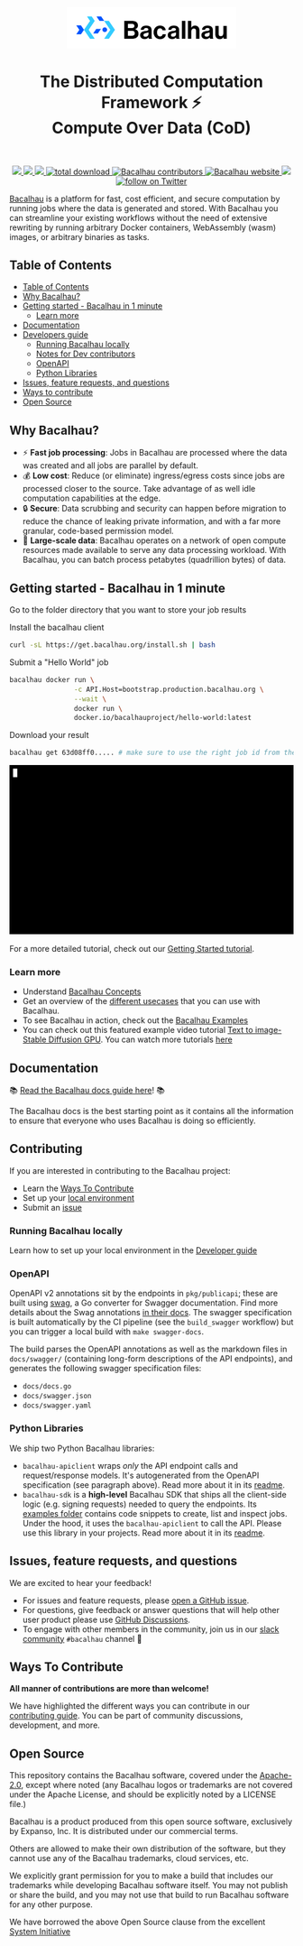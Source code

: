 <p align="center">
  <a href="https://github.com/bacalhau-project/bacalhau">
    <img src="./docs/logo/Bacalhau-horizontal.svg" alt="Bacalhau" width="300"/>
  </a>
</p>

<h1 align="center">The Distributed Computation Framework ⚡<br>Compute Over Data (CoD)</h1>
<br>

<p align="center">
    <a href="https://github.com/bacalhau-project/bacalhau/blob/dev/LICENSE" alt="Contributors">
        <img src="https://img.shields.io/badge/license-Apache-green" />
        </a>
    <a href="https://github.com/bacalhau-project/bacalhau/releases/" alt="Release">
        <img src="https://img.shields.io/github/v/release/bacalhau-project/bacalhau?display_name=tag" />
        </a>
    <a href="https://github.com/bacalhau-project/bacalhau/pulse" alt="Activity">
        <img src="https://img.shields.io/github/commit-activity/m/bacalhau-project/bacalhau" />
        </a>
    <a href="https://img.shields.io/github/downloads/bacalhau-project/bacalhau/total">
        <img src="https://img.shields.io/github/downloads/bacalhau-project/bacalhau/total" alt="total download">
        </a>
     <a href="https://github.com/bacalhau-project/bacalhau/graphs/contributors">
    <img src="https://img.shields.io/github/contributors/bacalhau-project/bacalhau" alt="Bacalhau contributors" >
    </a>
    <a href="https://www.bacalhau.org/">
    <img alt="Bacalhau website" src="https://img.shields.io/badge/website-bacalhau.org-red">
  </a>
      <a href="https://bit.ly/bacalhau-project-slack" alt="Slack">
        <img src="https://img.shields.io/badge/slack-join_community-red.svg?color=0052FF&labelColor=090422&logo=slack" />
        </a>
    <a href="https://twitter.com/intent/follow?screen_name=BacalhauProject">
        <img src="https://img.shields.io/twitter/follow/BacalhauProject?style=social&logo=twitter" alt="follow on Twitter">
        </a>
</p>

[Bacalhau](https://www.bacalhau.org/) is a platform for fast, cost efficient, and secure computation by running jobs where the data is generated and stored. With Bacalhau you can streamline your existing workflows without the need of extensive rewriting by running arbitrary Docker containers, WebAssembly (wasm) images, or arbitrary binaries as tasks.

## Table of Contents
- [Table of Contents](#table-of-contents)
- [Why Bacalhau?](#why-bacalhau)
- [Getting started - Bacalhau in 1 minute](#getting-started---bacalhau-in-1-minute)
  - [Learn more](#learn-more)
- [Documentation](#documentation)
- [Developers guide](#developers-guide)
  - [Running Bacalhau locally](#running-bacalhau-locally)
  - [Notes for Dev contributors](#notes-for-dev-contributors)
  - [OpenAPI](#openapi)
  - [Python Libraries](#python-libraries)
- [Issues, feature requests, and questions](#issues-feature-requests-and-questions)
- [Ways to contribute](#ways-to-contribute)
- [Open Source](#open-source)

## Why Bacalhau?
- :zap: **Fast job processing**: Jobs in Bacalhau are processed where the data was created and all jobs are parallel by default.
- :moneybag: **Low cost**: Reduce (or eliminate) ingress/egress costs since jobs are processed closer to the source. Take advantage of as well idle computation capabilities at the edge.
- :lock: **Secure**: Data scrubbing and security can happen before migration to reduce the chance of leaking private information, and with a far more granular, code-based permission model.
- 🚛 **Large-scale data**: Bacalhau operates on a network of open compute resources made available to serve any data processing workload. With Bacalhau, you can batch process petabytes (quadrillion bytes) of data.

## Getting started - Bacalhau in 1 minute

Go to the folder directory that you want to store your job results

Install the bacalhau client

```bash
curl -sL https://get.bacalhau.org/install.sh | bash
```

Submit a "Hello World" job

```bash
bacalhau docker run \
                -c API.Host=bootstrap.production.bacalhau.org \
                --wait \
                docker run \
                docker.io/bacalhauproject/hello-world:latest
```

Download your result

```bash
bacalhau get 63d08ff0..... # make sure to use the right job id from the docker run command
```

![](docs/static/img/terminal.gif)

For a more detailed tutorial, check out our [Getting Started tutorial](https://docs.bacalhau.org/getting-started/installation).

### Learn more
- Understand [Bacalhau Concepts](https://youtu.be/WnTlwXHhbcI)
- Get an overview of the [different usecases](https://www.youtube.com/watch?v=gAHaMsTknZM) that you can use with Bacalhau.
- To see Bacalhau in action, check out the [Bacalhau Examples](https://docs.bacalhau.org/examples/)
- You can check out this featured example video tutorial [Text to image- Stable Diffusion GPU](https://www.youtube.com/playlist?list=PL_1oLZF_wrbTIZdRWqFbtOeI78SdDdsEz). You can watch more tutorials [here](https://www.youtube.com/playlist?list=PL_1oLZF_wrbTIZdRWqFbtOeI78SdDdsEz)

## Documentation
📚 [Read the Bacalhau docs guide here](https://docs.bacalhau.org/)! 📚

The Bacalhau docs is the best starting point as it contains all the information to ensure that everyone who uses Bacalhau is doing so efficiently.

## Contributing
If you are interested in contributing to the Bacalhau project:
* Learn the [Ways To Contribute](#ways-to-contribute)
* Set up your [local environment](docs/dev/local-env.md)
* Submit an [issue](#issues-feature-requests-and-questions)

### Running Bacalhau locally

Learn how to set up your local environment in the [Developer guide](docs/dev/local-env.md)

### OpenAPI

OpenAPI v2 annotations sit by the endpoints in `pkg/publicapi`; these are built using [swag](https://github.com/swaggo/swag), a Go converter for Swagger documentation.
Find more details about the Swag annotations [in their docs](https://github.com/swaggo/swag#declarative-comments-format).
The swagger specification is built automatically by the CI pipeline (see the `build_swagger` workflow) but you can trigger a local build with `make swagger-docs`.

The build parses the OpenAPI annotations as well as the markdown files in `docs/swagger/` (containing  long-form descriptions of the API endpoints), and generates the following swagger specification files:

* `docs/docs.go`
* `docs/swagger.json`
* `docs/swagger.yaml`

### Python Libraries

We ship two Python Bacalhau libraries:

* `bacalhau-apiclient` wraps *only* the API endpoint calls and request/response models. It's autogenerated from the OpenAPI specification (see paragraph above). Read more about it in its [readme](./clients/README.md).
* `bacalhau-sdk` is a **high-level** Bacalhau SDK that ships all the client-side logic (e.g. signing requests) needed to query the endpoints. Its [examples folder](./python/examples) contains code snippets to create, list and inspect jobs. Under the hood, it uses the `bacalhau-apiclient` to call the API. Please use this library in your projects. Read more about it in its [readme](./python/README.md).

## Issues, feature requests, and questions

We are excited to hear your feedback!
* For issues and feature requests, please [open a GitHub issue](https://github.com/bacalhau-project/bacalhau/issues).
* For questions, give feedback or answer questions that will help other user product please use [GitHub Discussions](https://github.com/bacalhau-project/bacalhau/discussions).
* To engage with other members in the community, join us in our [slack community](https://join.slack.com/t/bacalhauproject/shared_invite/zt-1sihp4vxf-TjkbXz6JRQpg2AhetPzYYQ) `#bacalhau` channel :raising_hand:

## Ways To Contribute
**All manner of contributions are more than welcome!**

We have highlighted the different ways you can contribute in our [contributing guide](https://docs.bacalhau.org/community/ways-to-contribute). You can be part of community discussions, development, and more.

## Open Source
This repository contains the Bacalhau software, covered under the [Apache-2.0](./LICENSE), except where noted (any Bacalhau logos or trademarks are not covered under the Apache License, and should be explicitly noted by a LICENSE file.)

Bacalhau is a product produced from this open source software, exclusively by Expanso, Inc. It is distributed under our commercial terms.

Others are allowed to make their own distribution of the software, but they cannot use any of the Bacalhau trademarks, cloud services, etc.

We explicitly grant permission for you to make a build that includes our trademarks while developing Bacalhau software itself. You may not publish or share the build, and you may not use that build to run Bacalhau software for any other purpose.

We have borrowed the above Open Source clause from the excellent [System Initiative](https://github.com/systeminit/si/blob/main/CONTRIBUTING.md)
